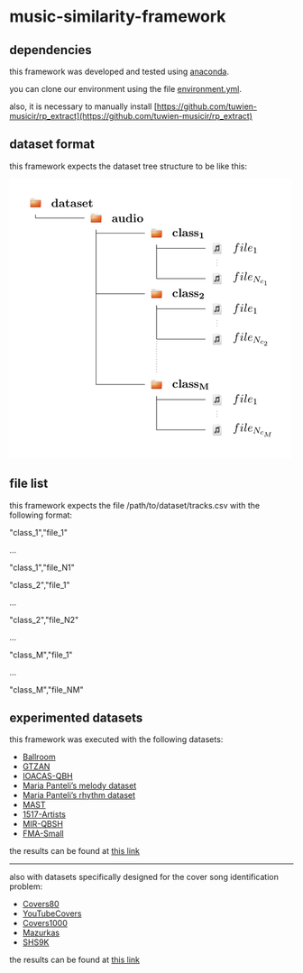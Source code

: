 # music-similarity-framework

## dependencies

this framework was developed and tested using [anaconda](https://www.anaconda.com/).

you can clone our environment using the file [environment.yml](https://github.com/rppbodo/music-similarity-framework/blob/main/environment.yml).

also, it is necessary to manually install [https://github.com/tuwien-musicir/rp_extract](https://github.com/tuwien-musicir/rp_extract)

## dataset format

this framework expects the dataset tree structure to be like this:

![tree_structure.jpg](https://github.com/rppbodo/music-similarity-framework/blob/main/img/tree_structure.jpg)

## file list

this framework expects the file /path/to/dataset/tracks.csv with the following format:

"class_1","file_1"

...

"class_1","file_N1"

"class_2","file_1"

...

"class_2","file_N2"

...

"class_M","file_1"

...

"class_M","file_NM"

## experimented datasets

this framework was executed with the following datasets:

* [Ballroom](http://mtg.upf.edu/ismir2004/contest/tempoContest/node5.html)
* [GTZAN](http://marsyas.info/downloads/datasets.html)
* [IOACAS-QBH](http://mirlab.org/dataSet/public/IOACAS_QBH.rar)
* [Maria Panteli’s melody dataset](https://archive.org/details/panteli_maria_melody_dataset)
* [Maria Panteli’s rhythm dataset](https://archive.org/details/panteli_maria_rhythm_dataset)
* [MAST](https://zenodo.org/record/2620357)
* [1517-Artists](http://www.seyerlehner.info/index.php?p=1_3_Download)
* [MIR-QBSH](http://mirlab.org/dataSet/public/MIR-QBSH-corpus.rar)
* [FMA-Small](https://github.com/mdeff/fma/)

the results can be found at [this link](https://rppbodo.github.io/phd/experiment_1.html)

---

also with datasets specifically designed for the cover song identification problem:

* [Covers80](https://labrosa.ee.columbia.edu/projects/coversongs/covers80/)
* [YouTubeCovers](https://sites.google.com/site/ismir2015shapelets/data)
* [Covers1000](http://www.covers1000.net/)
* [Mazurkas](http://www.mazurka.org.uk/)
* [SHS9K](https://rppbodo.github.io/phd/shs9k.html)

the results can be found at [this link](https://rppbodo.github.io/phd/experiment_2.html)


